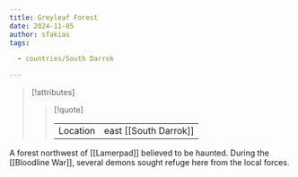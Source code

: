 ```yaml
---
title: Greyleaf Forest
date: 2024-11-05
author: sfakias
tags:

  - countries/South Darrok

---
```

> [!attributes]
> 
> > [!quote]
> >
> > | | |
> > | --- | --- |
> > | Location | east [[South Darrok]] |

A forest northwest of [[Lamerpad]] believed to be haunted. During the [[Bloodline War]], several demons sought refuge here from the local forces.